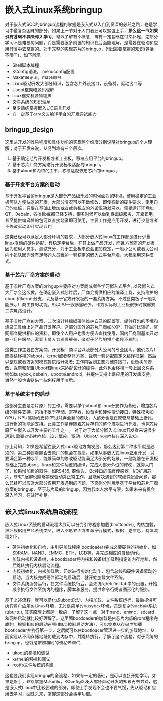# 嵌入式Linux系统bringup

对于嵌入式SOC的bringup流程的掌握是嵌入式从入门到资深的必经之路，也是学习中最复杂困难的部分，如果上一节对于入门者还可以勉强上手，**那么这一节如果没有基础不要去深入学习**，可以了解有个概念，等有一定基础在过来补足。这部分学习不是难易的问题，而是需要很多前置的知识在后面能理解，是需要在驱动和应用开发中去掌握的。对于完整的实现芯片的bringup，列出需要掌握的知识(包括不限于)，如下所示。

- Shell脚本编程
- KConfig语法， menuconfig配置
- Makefile语法，make命令
- Linux驱动开发大部分知识，包含芯片外设接口，设备树，驱动接口等
- Uboot框架和源码理解
- linux框架和源码理解
- 文件系统的知识理解
- 至少熟练掌握嵌入式C语言开发
- 有一定基于arm交叉编译平台的开发调试能力

## bringup_design

这里从开发的难易程度和具体功能的实现两个维度分别说明对bringup的个人理解；对于开发来说，从易到难有三个层次。

1. 基于确定芯片开发板或者工业板，移植应用平台的bringup。
2. 基于芯片厂商方案进行开发板级适配的bringup。
3. 基于uboot和内核的主干，移植适配特定芯片的bringup。

### 基于开发平台方案的启动

基于开发平台的bringup是大部分产品级开发的时候面对的环境，使用稳定的工业板可以方便快速的开发，大部分情况可以不做修改，即使有新的硬件要求，使用自己的底板，只要在基础上增加或者裁剪相应的外设驱动就可以，需要运行环境如QT，Debain，各类lib库都已经支持，很多时候可以做到保姆级服务，开箱即用，甚至提供编译好的包可以直接烧录即可使用，主要工作是应用开发，进行少量或者不修改驱动即可实现目的。

这类已经可以满足大部分环境的要求，大部分嵌入式linux的工作都是进行少量linux驱动的硬件适配，有稳定平台后，在其上做产品开发，而且方案商的开发板因为使用人员多，测试充分，对于工业板来说会更加稳定，一般小公司或者大公司内小团队因为没有足够的人员维护一套稳定的嵌入式平台环境，大都采用这种模式。

### 基于芯片厂商方案的启动

基于芯片厂商方案的bringup主要应对方案商或者各学习嵌入式平台, 以及嵌入式大厂才会这么做，在确定嵌入式芯片后，厂商会提供相应的编译工具，支持维护的uboot和kernel分支，以及基于官方开发板的一套系统方案。不过这类板子一般功能展示厂商主推的功能，所以I/O一般暴露较少，作为实际的工业板很多时候需要二次电路设计。

基于芯片厂商的方案，二次设计并根据硬件维护自己的配置项，提供打包的环境和烧录工具给上述产品开发客户。这部分国外的芯片厂商如NXP，TI做的比较好，官网都会提供相应的资料，即使个人用户也很方便去查找使用，国内厂商则基本只对商业用户服务，客观上是人为设置壁垒，这对于芯片的推广也是不利的。

这类工作主要由方案商，开发板厂商平台以及部分大公司的专业团队，他们芯片厂商提供移植的uboot，kernel或者整体方案，裁剪一套适配自定义编译框架，然后以整机或者方案的模式提供给开发者; 工作内容则主要为硬件接口，设备树的修改，裁剪和配置Uboot和linux来适配设计的硬件，此外也会移植一套上层文件系统如busybox, debain，uboot或android，并提供支持上层应用的开发库支持，当然一般也会提供一些例程用于演示。

### 基于系统主干的启动

这部分主要是芯片原厂的工作，需要以某个uboot和linux分支作为基础，增加芯片级的硬件支持，包括不限于存储，寄存器，设备树和硬件驱动接口，特殊模块如GPU，NPU驱动的支持;不过除非全新的模块，大部分也是在原驱动基础上迭代，进行新的功能的支持。此类工作是伴随着芯片存在的整个周期进行开发，也是芯片原厂中嵌入式开发主要的工作之一。 对于对于大部分嵌入式linux开发者来说很少遇到, 需要对芯片内核，设计框架，驱动，Uboot/linux内核有深入认知。

综上可知，如果是希望往嵌入式linux驱动方向发展，那么达到第二种水平就是必须的，第三种则看能否去原厂的机会在提高。如果从事嵌入式linux应用开发，只要满足第一种水平，能够简单的修改驱动能满足大部分的场景，一般能够在开发板基础上完成uboot，linux和文件系统的编译，完成大部分外设的修改，就算入门了，如果增加新的器件，如RS485, 摄像头，i2c接口的温度传感器，I/O扩展芯片，SPI扩展屏也能够实现驱动并正常工作，且能解决遇到的软硬件配合问题，那么已经可以应对大部分应用开发遇到的问题，下面则分别展示基于平台和芯片厂商方案的bringup，至于芯片级的bringup，因为我本人水平有限，如果未来有机会深入学习，在进行补足。

## 嵌入式linux系统启动流程

嵌入式Linux系统的启动流程大致可以分为引导程序加载(bootloader), 内核加载，然后根据用户和系统类型，进入图形界面或者命令行模式，根据上述信息，具体流程如下。

- 硬件初始化和自检，由引导加载程序(bootloader)完成必要硬件的初始化，如SDRAM，NAND，EMMC，ETH，LCD等，并完成相应的自检动作。
- 加载内核和设备树，由bootloader将内核和设备树加载到指定的内存地址，然后跳转执行内核启动流程。
- 内核初始化，内核加载后，开始进行初始化动作，包含总线和硬件设备驱动的启动，当内核完成硬件驱动的启动后，就开始加载文件系统。
- 文件系统服务运行，在文件系统执行后，会先访问/etc/inittab中的设置，开始顺序执行文件系统内的程序，脚本和服务，提供命令行或者图形化的服务。

基于上述流程，就可以简化成uboot启动，内核加载，文件系统运行，最后提供可执行用户应用的Linux环境，无论是简单的busybox环境，还是复杂的debain系统(ubuntu), 其实原理上都是一致的，了解了这一点，对于nand，emmc，sdcard和网络启动就比较好理解了。这里面bootloader的加载是由芯片内部的rom程序完成的，根据相应的启动选项(由I/O控制启动方法），可以完成从存储中加载bootloader并执行第一步，之后就可以由bootloader管理进一步的加载地址，从而实现从不同存储地址加载到内存中，并跳转执行，了解了这个流程，对于系统的bringup，也就是按照相同的流程去调试。

- uboot的移植和调试
- kernel的移植和调试
- rootfs文件系统的构建

这也是我们实现bringup的全流程，如果有一定的基础，是可以直接开始学习，如果是新手，建议掌握Makefile，KConfig以及大部分驱动开发的知识再去尝试，这是嵌入式Linux中比较困难的部分，即使上手发现不会也不要气馁，先从驱动和应用去学习，回过头来，掌握这部分会事半功倍。
